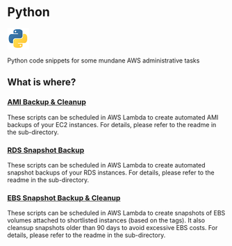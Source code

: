 # Python
![py](https://github.com/abiydv/ref-docs/blob/master/images/logos/python_small.png)

Python code snippets for some mundane AWS administrative tasks

## What is where?

### [AMI Backup & Cleanup](./ami-backup-cleanup)
These scripts can be scheduled in AWS Lambda to create automated AMI backups of your EC2 instances. For details, please refer to the readme in the sub-directory.

### [RDS Snapshot Backup](./rds-snapshot-backup)
These scripts can be scheduled in AWS Lambda to create automated snapshot backups of your RDS instances. For details, please refer to the readme in the sub-directory.

### [EBS Snapshot Backup & Cleanup](./ebs-snapshot-backup)
These scripts can be scheduled in AWS Lambda to create snapshots of EBS volumes attached to shortlisted instances (based on the tags). It also cleansup snapshots older than 90 days to avoid excessive EBS costs. For details, please refer to the readme in the sub-directory.

